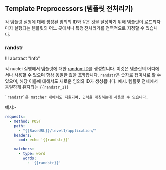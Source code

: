 ## Template **Preprocessors** (템플릿 전처리기)

각 템플릿 실행에 대해 생성된 임의의 ID와 같은 것을 달성하기 위해 템플릿이 로드되자마자 실행되는 템플릿의 어느 곳에서나 특정 전처리기를 전역적으로 지정할 수 있습니다.


### randstr

!!! abstract "Info"

  각 nuclei 실행에서 템플릿에 대한 [random ID](https://github.com/rs/xid)를 생성합니다. 이것은 템플릿의 어디에서나 사용할 수 있으며 항상 동일한 값을 포함합니다. `randstr`은 숫자로 접미사로 할 수 있으며, 해당 이름에 대해서도 새로운 임의의 ID가 생성됩니다. 예시. 템플릿 전체에서 동일하게 유지되는 `{{randstr_1}}`

	`randstr`은 matcher 내에서도 지원되며, 입력을 매칭하는데 사용할 수 있습니다.

예시:-

```yaml
requests:
  - method: POST
    path:
      - "{{BaseURL}}/level1/application/"
    headers:
      cmd: echo '{{randstr}}'

    matchers:
      - type: word
        words:
          - '{{randstr}}'
```